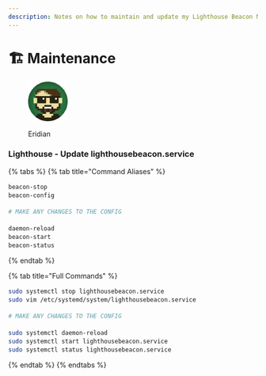 ```yaml
---
description: Notes on how to maintain and update my Lighthouse Beacon Node.
---
```


# 🏗 Maintenance

<figure><img src="https://raw.githubusercontent.com/DVStakers/docs/main/.gitbook/assets/Eridian.png" alt=""><figcaption><p>Eridian</p></figcaption></figure>

### Lighthouse - Update lighthousebeacon.service

{% tabs %}
{% tab title="Command Aliases" %}
```bash
beacon-stop
beacon-config

# MAKE ANY CHANGES TO THE CONFIG

daemon-reload
beacon-start
beacon-status
```
{% endtab %}

{% tab title="Full Commands" %}
```bash
sudo systemctl stop lighthousebeacon.service
sudo vim /etc/systemd/system/lighthousebeacon.service

# MAKE ANY CHANGES TO THE CONFIG

sudo systemctl daemon-reload
sudo systemctl start lighthousebeacon.service
sudo systemctl status lighthousebeacon.service
```
{% endtab %}
{% endtabs %}
